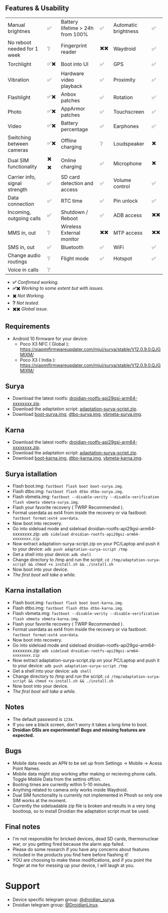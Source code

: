## Features & Usability

|                               	|    	|                                  	|    	|                      	|   	|
|-------------------------------	|----	|----------------------------------	|----	|----------------------	|---	|
| Manual brightnes              	|  ✅ 	| Battery lifetime > 24h from 100% 	|  ✅ 	| Automatic brightness  |  ✅ 	|
| No reboot needed for 1 week      	|  ❔	| Fingerprint reader  	                |  ✖️✖️   | Waydroid		|  ✅	|
| Torchlight                    	| ✅✖️ 	| Boot into UI                     	|  ✅ 	| GPS                 	|  ✅ 	|
| Vibration                     	|  ✅ 	| Hardware video playback          	|  ✅ 	| Proximity          	|  ✅ 	|
| Flashlight                    	| ✅✖️ 	| Anbox patches                    	|  ✅ 	| Rotation            	|  ✅ 	|
| Photo                         	| ✅✖️ 	| AppArmor patches                 	|  ✅ 	| Touchscreen          	|  ✅ 	|
| Video                         	| ✅✖️ 	| Battery percentage               	|  ✅ 	| Earphones           	|  ✅	|
| Switching between cameras     	| ✅✖️ 	| Offline charging                 	|  ❔	| Loudspeaker          	|  ✖️ 	|
| Dual SIM functionality        	| ✖️ ✖️  	| Online charging                  	|  ✅ 	| Microphone          	|  ✖️ 	|
| Carrier info, signal strength 	|  ✅ 	| SD card detection and access     	|  ✅ 	| Volume control       	|  ✅ 	|
| Data connection               	|  ✅ 	| RTC time                         	|  ✅ 	| Pin unlock           	|  ✅ 	|
| Incoming, outgoing calls      	|  ✅ 	| Shutdown / Reboot                	|  ✅ 	| ADB access          	|  ✖️✖️  	|
| MMS in, out                   	|  ❔ 	| Wireless External monitor        	|  ✖️✖️	| MTP access           	|  ✖️✖️  	|
| SMS in, out                    	|  ✅ 	| Bluetooth                        	|  ✅ 	| WiFi			|  ✅	|
| Change audio routings          	|  ❔	| Flight mode                      	|  ✅ 	| Hotspot		|  ✅	|
| Voice in calls                	|  ❔ 	|

- **✅** *Confirmed working.*
- **✅✖️** *Working to some extent but with issues.*
- **✖️** *Not Working.*
- **❔** *Not tested.*
- **✖️✖️** *Global issue.*

## Requirements
- Android 10 firmware for your device:
  - Poco X3 NFC ( Global ): https://xiaomifirmwareupdater.com/miui/surya/stable/V12.0.9.0.QJGMIXM/
  - Poco X3 ( India ): https://xiaomifirmwareupdater.com/miui/surya/stable/V12.0.9.0.QJGMIXM/

## Surya
- Download the latest rootfs:  [droidian-rootfs-api29gsi-arm64-xxxxxxxx.zip](https://github.com/droidian-images/rootfs-api29gsi-all/releases).
- Download the adaptation script: [adaptation-surya-script.zip](https://surya.bardia.tech/adaptation-surya-script.zip).
- Download [boot-surya.img](https://surya.bardia.tech/boot-surya.img), [dtbo-surya.img](https://surya.bardia.tech/dtbo-surya.img), [vbmeta-surya.img](https://surya.bardia.tech/vbmeta-surya.img).

## Karna
- Download the latest rootfs:  [droidian-rootfs-api29gsi-arm64-xxxxxxxx.zip](https://github.com/droidian-images/rootfs-api29gsi-all/releases).
- Download the adaptation script: [adaptation-surya-script.zip](https://surya.bardia.tech/adaptation-surya-script.zip).
- Download [boot-karna.img](https://surya.bardia.tech/boot-karna.img), [dtbo-karna.img](https://surya.bardia.tech/dtbo-karna.img), [vbmeta-karna.img](https://surya.bardia.tech/vbmeta-karna.img).

## Surya istallation
- Flash boot.img: `fastboot flash boot boot-surya.img`.
- Flash dtbo.img: `fastboot flash dtbo dtbo-surya.img`.
- Flash vbmeta.img: `fastboot --disable-verity --disable-verification flash vbmeta vbmeta-surya.img`.
- Flash your favorite recovery ( TWRP Recommended ).
- Format userdata as ext4 from inside the recovery or via fastboot: `fastboot format:ext4 userdata`.
- Now boot into recovery.
- Go into sideload mode and sideload droidian-rootfs-api29gsi-arm64-xxxxxxxx.zip: `adb sideload droidian-rootfs-api29gsi-arm64-xxxxxxxx.zip`
- Now extract adaptation-surya-script.zip on your PC/Laptop and push it to your device: `adb push adaptation-surya-script /tmp`
- Get a shell into your device: `adb shell`
- Change directory to /tmp and run the script: `cd /tmp/adaptation-surya-script && chmod +x install.sh && ./install.sh`
- Now boot into your device.
- *The first boot will take a while.*

## Karna installation
- Flash boot.img: `fastboot flash boot boot-karna.img`.
- Flash dtbo.img: `fastboot flash dtbo dtbo-karna.img`.
- Flash vbmeta.img: `fastboot --disable-verity --disable-verification flash vbmeta vbmeta-karna.img`.
- Flash your favorite recovery ( TWRP Recommended ).
- Format userdata as ext4 from inside the recovery or via fastboot: `fastboot format:ext4 userdata`.
- Now boot into recovery.
- Go into sideload mode and sideload droidian-rootfs-api29gsi-arm64-xxxxxxxx.zip: `adb sideload droidian-rootfs-api29gsi-arm64-xxxxxxxx.zip`
- Now extract adaptation-surya-script.zip on your PC/Laptop and push it to your device: `adb push adaptation-surya-script /tmp`
- Get a shell into your device: `adb shell`
- Change directory to /tmp and run the script: `cd /tmp/adaptation-surya-script && chmod +x install.sh && ./install.sh`
- Now boot into your device.
- *The first boot will take a while.*

## Notes
- The default password is `1234`.
- If you see a black screen, don't worry it takes a long time to boot.
- **Droidian GSIs are experimental! Bugs and missing features are expected.**

## Bugs
- Mobile data needs an APN to be set up from Settings -> Mobile -> Acess Point Names.
- Mobile data might stop working after making or recieving phone calls. Toggle Mobile Data from the settins off/on.
- Booting times are currently within 5-10 minutes. 
- Anything related to camera only works inside Waydroid.
- Dual SIM functionality is currently not implemented in Phosh so only one SIM works at the moment.
- Currently the sideloadable zip file is broken and results in a very long bootloop, so to install Droidian the adaptation script must be used.

## Final notes
- I'm not responsible for bricked devices, dead SD cards, thermonuclear war, or you getting fired because the alarm app failed.
- Please do some research if you have any concerns about features included in the products you find here before flashing it!
- YOU are choosing to make these modifications, and if you point the finger at me for messing up your device, I will laugh at you.

# Support
- Device specific telegram group: [@droidian_surya](https://t.me/droidian_surya).
- Droidian telegram group: [@DroidianLinux](https://t.me/DroidianLinux).
